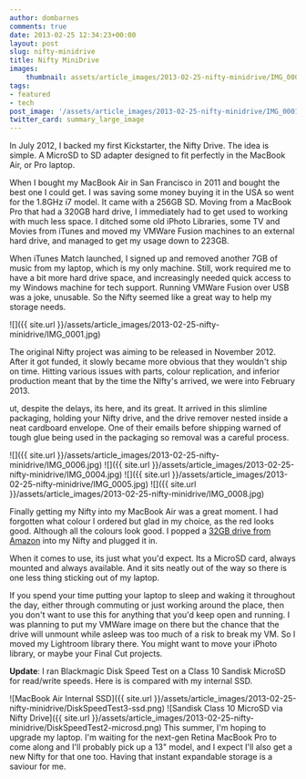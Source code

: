 ```yaml
---
author: dombarnes
comments: true
date: 2013-02-25 12:34:23+00:00
layout: post
slug: nifty-minidrive
title: Nifty MiniDrive
images:
    thumbnail: assets/article_images/2013-02-25-nifty-minidrive/IMG_0001.jpg
tags: 
- featured
- tech
post_image: '/assets/article_images/2013-02-25-nifty-minidrive/IMG_0001.jpg'
twitter_card: summary_large_image
---
```


In July 2012, I backed my first Kickstarter, the Nifty Drive. The idea is simple. A MicroSD to SD adapter designed to fit perfectly in the MacBook Air, or Pro laptop.

When I bought my MacBook Air in San Francisco in 2011 and bought the best one I could  get. I was saving some money buying it in the USA so went for the 1.8GHz i7 model. It came with a 256GB SD. Moving from a MacBook Pro that had a 320GB hard drive, I immediately had to get used to working with much less space. I ditched some old iPhoto Libraries, some TV and Movies from iTunes and moved my VMWare Fusion machines to an external hard drive, and managed to get my usage down to 223GB.

When iTunes Match launched, I signed up and removed another 7GB of music from my laptop, which is my only machine. Still, work required me to have a bit more hard drive space, and increasingly needed quick access to my Windows machine for tech support.  Running VMWare Fusion over USB was a joke, unusable. So the Nifty seemed like a great way to help my storage needs.

![]({{ site.url }}/assets/article_images/2013-02-25-nifty-minidrive/IMG_0001.jpg)

The original Nifty project was aiming to be released in November 2012. After it got funded, it slowly became more obvious that they wouldn't ship on time. Hitting various issues with parts, colour replication, and inferior production meant that by the time the NIfty's arrived, we were into February 2013.

ut, despite the delays, its here, and its great. It arrived in this slimline packaging, holding your Nifty drive, and the drive remover nested inside a neat cardboard envelope. One of their emails before shipping warned of tough glue being used in the packaging so removal was a careful process.

   ![]({{ site.url }}/assets/article_images/2013-02-25-nifty-minidrive/IMG_0006.jpg)
   ![]({{ site.url }}/assets/article_images/2013-02-25-nifty-minidrive/IMG_0004.jpg)
   ![]({{ site.url }}/assets/article_images/2013-02-25-nifty-minidrive/IMG_0005.jpg)
   ![]({{ site.url }}/assets/article_images/2013-02-25-nifty-minidrive/IMG_0008.jpg)

Finally getting my Nifty into my MacBook Air was a great moment. I had forgotten what colour I ordered but glad in my choice, as the red looks good. Although all the colours look good. I popped a [32GB drive from Amazon](http://www.amazon.co.uk/gp/product/B007JTKLEK/ref=as_li_ss_tl?ie=UTF8&camp=1634&creative=19450&creativeASIN=B007JTKLEK&linkCode=as2&tag=dombarcom-21) into my Nifty and plugged it in.

When it comes to use, its just what you'd expect. Its a MicroSD card, always mounted and always available. And it sits neatly out of the way so there is one less thing sticking out of my laptop.

If you spend your time putting your laptop to sleep and waking it throughout the day, either through commuting or just working around the place, then you don't want to use this for anything that you'd keep open and running. I was planning to put my VMWare image on there but the chance that the drive will unmount while asleep was too much of a risk to break my VM. So I moved my Lightroom library there. You might want to move your iPhoto library, or maybe your Final Cut projects.

**Update**: I ran Blackmagic Disk Speed Test on a Class 10 Sandisk MicroSD for read/write speeds. Here is is compared with my internal SSD.

![MacBook Air Internal SSD]({{ site.url }}/assets/article_images/2013-02-25-nifty-minidrive/DiskSpeedTest3-ssd.png)
![Sandisk Class 10 MicroSD via Nifty Drive]({{ site.url }}/assets/article_images/2013-02-25-nifty-minidrive/DiskSpeedTest2-microsd.png)
This summer, I'm hoping to upgrade my laptop. I'm waiting for the next-gen Retina MacBook Pro to come along and I'll probably pick up a 13" model, and I expect I'll also get a new Nifty for that one too. Having that instant expandable storage is a saviour for me.
